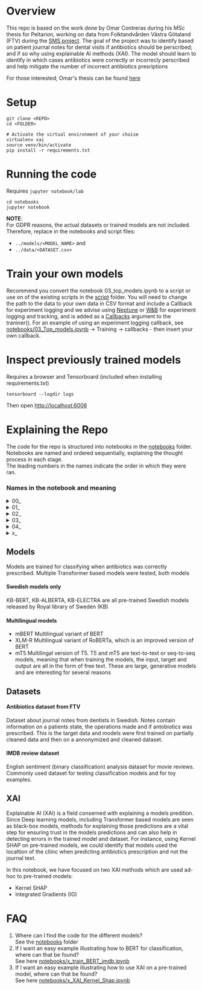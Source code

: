 
# Overview
This repo is based on the work done by Omar Contreras during his MSc thesis for Peltarion, working on data from Folktandvården Västra Götaland (FTV) during the [SMS project](https://www.ai.se/en/events/pioneering-natural-language-processing-nlp-swedish-healthcare). The goal of the project was to identify based on patient journal notes for dental visits if antibiotics should be perscribed; and if so why using explainable AI methods (XAI). The model should learn to identify in which cases antibiotics were correctly or incorrecly perscribed and help mitigate the number of incorrect antibiotics presriptions    

For those interested, Omar's thesis can be found [here](https://www.diva-portal.org/smash/get/diva2:1605539/FULLTEXT01.pdf)  

# Setup   
```shell
git clone <REPO>
cd <FOLDER>
```
```shell
# Activate the virtual environment of your choise
virtualenv xai
source venv/bin/activate
pip install -r requirements.txt
```

# Running the code
Requires `jupyter notebook/lab`
```shell
cd notebooks
jupyter notebook
```
   
**NOTE**:    
For GDPR reasons, the actual datasets or trained models are not included.    
Therefore, replace in the notebooks and script files:   
- `../models/<MODEL_NAME>`  and
- `../data/<DATASET.csv>`  


# Train your own models
Recommend you convert the notebook 03_top_models.ipynb to a script or use on of the existing scripts in the [script](./scripts) folder. You will need to change the path to the data to your own data in CSV format and include a Callback for experiment logging and we advise using [Neptune](https://neptune.ai/) or [W&B](https://wandb.ai/site) for experiment logging and tracking, and is added as a [Callbacks](https://huggingface.co/transformers/main_classes/callback.html) argument to the traniner(). For an example of using an experiment logging callback, see [notebooks/03_Top_models.ipynb](./notebooks/03_Top_models.ipynb) -> Training -> callbacks - then insert your own callback.

# Inspect previously trained models 
Requires a browser and Tensorboard (included when installing requirements.txt)  
```shell
tensorboard --logdir logs
```
Then open [http://localhost:6006](http://localhost:6006)   


# Explaining the Repo
The code for the repo is structured into notebooks in the [notebooks](./notebooks) folder.  
Notebooks are named and ordered sequentially, explaining the thought process in each stage.   
The leading numbers in the names indicate the order in which they were ran.  

### Names in the notebook and meaning

<details>
<summary>00_ </summary>
Cleaning the original dataset (Excel file) and store into csv files.  
Also a notebook for identifying named entities (NER), some of which were used to clean the dataset further and annonymize the data.   
</details>
  
<details>
<summary>01_ </summary>  
First initial model trained on the uncleaned dataset  
</details>

<details>
<summary>02_ </summary> 
Notebooks for training the different [Models](#Models) on the cleaned dataset   
</details>

<details>
<summary>03_ </summary> 
Similar to `01` and `02`, but gives an overall best setting for training the models to this problem
</details>

<details>
<summary>04_ </summary>  
Explainable AI (XAI) notebooks using either Integrated Gradients (IG) or Kernel SHAP on different datasets:

  - IMDB (toy classification dataset for testing)
  - Antibiotics (FTV target dataset)
</details>


<details>
<summary>x_ </summary>
General and simplified notebooks for showcasing some of the things described in the other notebooks

  - Toy example for training a [BERT model](./notebooks/x_train_BERT_imdb.ipynb) 
  - Toy example for explaining a pre-trained model using [Kernel SHAP](./notebooks/x_XAI_Kernel_Shap.ipynb)
</details>

## Models
Models are trained for classifying when antibiotics was correctly prescribed.
Multiple Transformer based models were tested, both models 

#### Swedish models only
KB-BERT, KB-ALBERTA, KB-ELECTRA are all pre-trained Swedish models released by Royal library of Sweden (KB)  

#### Multilingual models 
- mBERT
Multilingual variant of BERT
- XLM-R
Multilingual variant of RoBERTa, which is an improved version of BERT
- mT5
Multilingal version of T5. T5 and mT5 are text-to-text or seq-to-seq models, meaning that when training the models, the input, target and output are all in the form of free text. These are large, generative models and are interesting for several reasons

## Datasets

#### Antibiotics dataset from FTV
Dataset about journal notes from dentists in Swedish. Notes contain information on a patients state, the operations made and if antobiotics was prescribed. This is the target data and models were first trained on partially cleaned data and then on a annonymized and cleaned dataset.

#### IMDB review dataset
English sentiment (binary classification) analysis dataset for movie reviews.  
Commonly used dataset for testing classification models and for toy examples.

## XAI
Explainable AI (XAI) is a field conserned with explaining a models predition.
Since Deep learning models, including Transformer based models are seen as black-box models, methods for explaining those predictions are a vital step for ensuring trust in the models predictions and can also help in detecting errors in the trained model and dataset. For instance, using Kernel SHAP on pre-trained models, we could identify that models used the localtion of the cliinc when predicting antibiotics prescription and not the journal text.  

In this notebook, we have focused on two XAI methods which are used ad-hoc to pre-trained models:
- Kernel SHAP
- Integrated Gradients (IG) 



# FAQ

1. Where can I find the code for the different models?  
   See the [notebooks](./notebooks) folder
2. If I want an easy example illustrating how to BERT for classification, where can that be found?   
   See here [notebooks/x_train_BERT_imdb.ipynb](./notebooks/x_train_BERT_imdb.ipynb)   
3. If I want an easy example illustrating how to use XAI on a pre-trained model, where can that be found?   
   See here [notebooks/x_XAI_Kernel_Shap.ipynb](./notebooks/x_XAI_Kernel_Shap.ipynb)   

